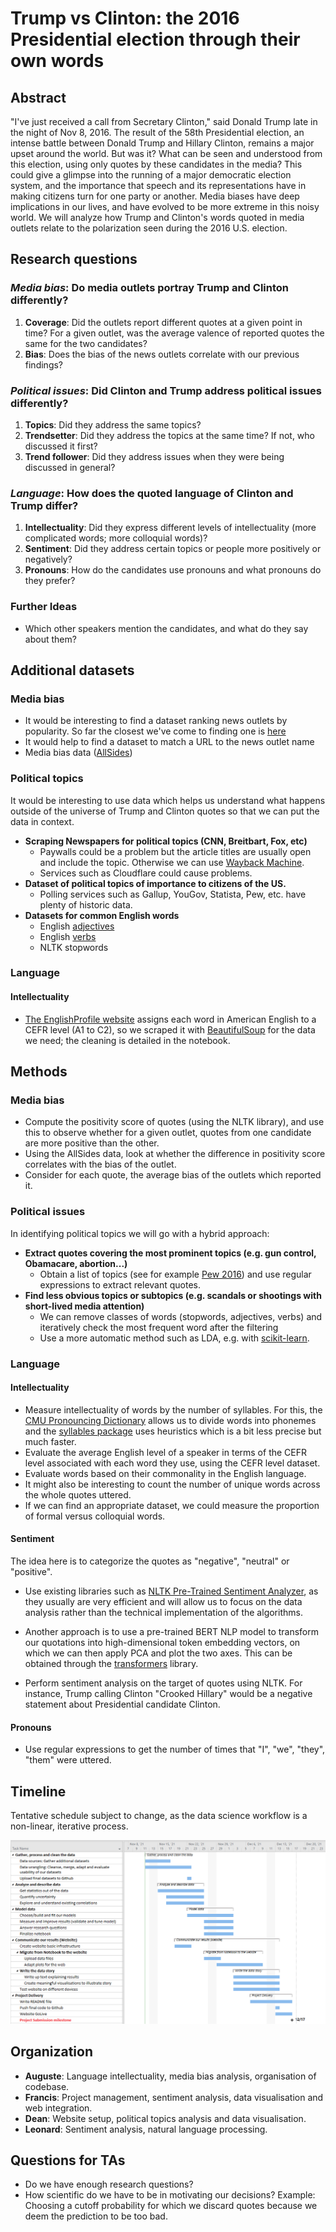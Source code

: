 # Trump vs Clinton: the 2016 Presidential election through their own words

## Abstract

"I've just received a call from Secretary Clinton," said Donald Trump late in the night of Nov 8, 2016. The result of the 58th Presidential election, an intense battle between Donald Trump and Hillary Clinton, remains a major upset around the world. But was it? What can be seen and understood from this election, using only quotes by these candidates in the media? This could give a glimpse into the running of a major democratic election system, and the importance that speech and its representations have in making citizens turn for one party or another. Media biases have deep implications in our lives, and have evolved to be more extreme in this noisy world. We will analyze how Trump and Clinton's words quoted in media outlets relate to the polarization seen during the 2016 U.S. election.

## Research questions

### _Media bias_: Do media outlets portray Trump and Clinton differently?

1. **Coverage**: Did the outlets report different quotes at a given point in time? For a given outlet, was the average valence of reported quotes the same for the two candidates?
2. **Bias**: Does the bias of the news outlets correlate with our previous findings?

### _Political issues_: Did Clinton and Trump address political issues differently?

1. **Topics**: Did they address the same topics?
2. **Trendsetter**: Did they address the topics at the same time? If not, who discussed it first?
3. **Trend follower**: Did they address issues when they were being discussed in general?

### _Language_: How does the quoted language of Clinton and Trump differ?

1. **Intellectuality**: Did they express different levels of intellectuality (more complicated words; more colloquial words)?
2. **Sentiment**: Did they address certain topics or people more positively or negatively?
3. **Pronouns**: How do the candidates use pronouns and what pronouns do they prefer?

### Further Ideas

- Which other speakers mention the candidates, and what do they say about them?

## Additional datasets

### Media bias

- It would be interesting to find a dataset ranking news outlets by popularity. So far the closest we've come to finding one is [here](https://www.similarweb.com/fr/top-websites/united-states/category/news-and-media/)
- It would help to find a dataset to match a URL to the news outlet name
- Media bias data ([AllSides](https://www.kaggle.com/supratimhaldar/allsides-ratings-of-bias-in-electronic-media))

### Political topics

It would be interesting to use data which helps us understand what happens outside of the universe of Trump and Clinton quotes so that we can put the data in context.

- **Scraping Newspapers for political topics (CNN, Breitbart, Fox, etc)**
  - Paywalls could be a problem but the article titles are usually open and include the topic. Otherwise we can use [Wayback Machine](https://archive.org/).
  - Services such as Cloudflare could cause problems.
- **Dataset of political topics of importance to citizens of the US.**
  - Polling services such as Gallup, YouGov, Statista, Pew, etc. have plenty of historic data.
- **Datasets for common English words**
  - English [adjectives](https://gist.github.com/hugsy/8910dc78d208e40de42deb29e62df913)
  - English [verbs](https://www.wordexample.com/list/most-common-verbs-english/)
  - NLTK stopwords

### Language

#### Intellectuality

- [The EnglishProfile website](https://www.englishprofile.org/american-english) assigns each word in American English to a CEFR level (A1 to C2), so we scraped it with [BeautifulSoup](https://beautiful-soup-4.readthedocs.io/en/latest/) for the data we need; the cleaning is detailed in the notebook.

## Methods

### Media bias

- Compute the positivity score of quotes (using the NLTK library), and use this to observe whether for a given outlet, quotes from one candidate are more positive than the other.
- Using the AllSides data, look at whether the difference in positivity score correlates with the bias of the outlet.
- Consider for each quote, the average bias of the outlets which reported it.

### Political issues

In identifying political topics we will go with a hybrid approach:

- **Extract quotes covering the most prominent topics (e.g. gun control, Obamacare, abortion...)**
  - Obtain a list of topics (see for example [Pew 2016](https://www.pewresearch.org/politics/2016/07/07/4-top-voting-issues-in-2016-election/)) and use regular expressions to extract relevant quotes.
- **Find less obvious topics or subtopics (e.g. scandals or shootings with short-lived media attention)**
  - We can remove classes of words (stopwords, adjectives, verbs) and iteratively check the most frequent word after the filtering
  - Use a more automatic method such as LDA, e.g. with [scikit-learn](https://scikit-learn.org/stable/modules/generated/sklearn.decomposition.LatentDirichletAllocation.html).

### Language

#### Intellectuality

- Measure intellectuality of words by the number of syllables. For this, the [CMU Pronouncing Dictionary](http://www.speech.cs.cmu.edu/cgi-bin/cmudict) allows us to divide words into phonemes and the [syllables package](https://pypi.org/project/syllables/) uses heuristics which is a bit less precise but much faster.
- Evaluate the average English level of a speaker in terms of the CEFR level associated with each word they use, using the CEFR level dataset.
- Evaluate words based on their commonality in the English language.
- It might also be interesting to count the number of unique words across the whole quotes uttered.
- If we can find an appropriate dataset, we could measure the proportion of formal versus colloquial words.

#### Sentiment

The idea here is to categorize the quotes as "negative", "neutral" or "positive".

- Use existing libraries such as [NLTK Pre-Trained Sentiment Analyzer](https://www.nltk.org/api/nltk.sentiment.html), as they usually are very efficient and will allow us to focus on the data analysis rather than the technical implementation of the algorithms.
- Another approach is to use a pre-trained BERT NLP model to transform our quotations into high-dimensional token embedding vectors, on which we can then apply PCA and plot the two axes. This can be obtained through the [transformers](https://huggingface.co/transformers/) library.

- Perform sentiment analysis on the target of quotes using NLTK. For instance, Trump calling Clinton "Crooked Hillary" would be a negative statement about Presidential candidate Clinton.

#### Pronouns

- Use regular expressions to get the number of times that "I", "we", "they", "them" were uttered.

## Timeline
Tentative schedule subject to change, as the data science workflow is a non-linear, iterative process.

![](./assets/gantt.png)

## Organization

- **Auguste**: Language intellectuality, media bias analysis, organisation of codebase.
- **Francis**: Project management, sentiment analysis, data visualisation and web integration.
- **Dean**: Website setup, political topics analysis and data visualisation.
- **Leonard**: Sentiment analysis, natural language processing.

## Questions for TAs

- Do we have enough research questions?
- How scientific do we have to be in motivating our decisions? Example: Choosing a cutoff probability for which we discard quotes because we deem the prediction to be too bad.
